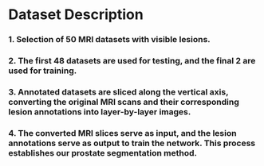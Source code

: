 # Dataset Description

### 1. Selection of 50 MRI datasets with visible lesions.

### 2. The first 48 datasets are used for testing, and the final 2 are used for training.

### 3. Annotated datasets are sliced along the vertical axis, converting the original MRI scans and their corresponding lesion annotations into layer-by-layer images.

### 4. The converted MRI slices serve as input, and the lesion annotations serve as output to train the network. This process establishes our prostate segmentation method.
